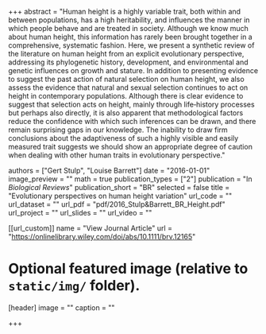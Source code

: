 +++
abstract = "Human height is a highly variable trait, both within and between populations, has a high heritability, and influences the manner in which people behave and are treated in society. Although we know much about human height, this information has rarely been brought together in a comprehensive, systematic fashion. Here, we present a synthetic review of the literature on human height from an explicit evolutionary perspective, addressing its phylogenetic history, development, and environmental and genetic influences on growth and stature. In addition to presenting evidence to suggest the past action of natural selection on human height, we also assess the evidence that natural and sexual selection continues to act on height in contemporary populations. Although there is clear evidence to suggest that selection acts on height, mainly through life‐history processes but perhaps also directly, it is also apparent that methodological factors reduce the confidence with which such inferences can be drawn, and there remain surprising gaps in our knowledge. The inability to draw firm conclusions about the adaptiveness of such a highly visible and easily measured trait suggests we should show an appropriate degree of caution when dealing with other human traits in evolutionary perspective."

authors = ["Gert Stulp", "Louise Barrett"]
date = "2016-01-01"
image_preview = ""
math = true
publication_types = ["2"]
publication = "In *Biological Reviews*"
publication_short = "BR"
selected = false
title = "Evolutionary perspectives on human height variation"
url_code = ""
url_dataset = ""
url_pdf = "pdf/2016_Stulp&Barrett_BR_Height.pdf"
url_project = ""
url_slides = ""
url_video = ""

[[url_custom]]
name = "View Journal Article"
url = "https://onlinelibrary.wiley.com/doi/abs/10.1111/brv.12165"

# Optional featured image (relative to `static/img/` folder).
[header]
image = ""
caption = ""

+++
